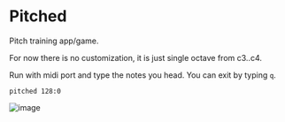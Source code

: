 # Pitched

Pitch training app/game.

For now there is no customization, it is just single octave from c3..c4.

Run with midi port and type the notes you head. You can exit by typing `q`.
```shell
pitched 128:0
```
![image](https://github.com/user-attachments/assets/288c7976-e6fb-4632-b5cc-264b4cd0862c)
